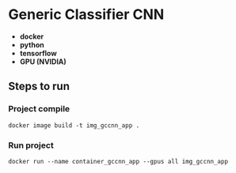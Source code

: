 # Generic Classifier CNN

- **docker**
- **python**
- **tensorflow**
- **GPU (NVIDIA)**

## Steps to run

### Project compile

 ```
docker image build -t img_gccnn_app .
```

### Run project

 ```
docker run --name container_gccnn_app --gpus all img_gccnn_app
```